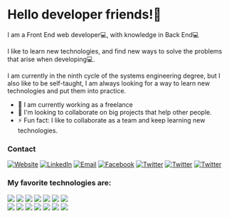 # Hello developer friends!👋


I am a Front End web developer💻, with knowledge in Back End💻

I like to learn new technologies, and find new ways to solve the problems that arise when developing💻.

I am currently in the ninth cycle of the systems engineering degree, but I also like to be self-taught, I am always looking for a way to learn new technologies and put them into practice.

- 🔭 I am currently working as a freelance
- 👯 I'm looking to collaborate on big projects that help other people.
- ⚡ Fun fact: I like to collaborate as a team and keep learning new technologies. 

### Contact

<span>
  <a href="https://rodyhuancas.netlify.app/" target="_blank"><img alt="Website" src="https://img.shields.io/badge/website-000000?style=for-the-badge&logo=About.me&logoColor=white"></a> 
  <a href="https://www.linkedin.com/in/hilder-rody-huancas-chuquipoma-ba8138253/"><img alt="LinkedIn" src="https://img.shields.io/badge/LinkedIn-0077B5?style=for-the-badge&logo=linkedin&logoColor=white"></a> 
  <a href="mailto:rodyhuancas.04@gmail.com"><img alt="Email" src="https://img.shields.io/badge/Gmail-D14836?style=for-the-badge&logo=gmail&logoColor=white"></a>
  <a href="https://www.facebook.com/rody.huancaschuquipoma.7"><img alt="Facebook" src="https://img.shields.io/badge/Facebook-1877F2?style=for-the-badge&logo=facebook&logoColor=white"></a>
  <a href="https://twitter.com/rodyhuancas"><img alt="Twitter" src="https://img.shields.io/badge/Twitter-1DA1F2?style=for-the-badge&logo=twitter&logoColor=white"></a> 
  <a href="https://www.instagram.com/rody.huancas/"><img alt="Twitter" src="https://img.shields.io/badge/Instragram-E4405F?style=for-the-badge&logo=instagram&logoColor=white"></a> 
  <a href="https://api.whatsapp.com/send?phone=975597994&text=Hi!%20view%20to%20Github%20Profile"><img alt="Twitter" src="https://img.shields.io/badge/WhatsApp-25D366?style=for-the-badge&logo=whatsapp&logoColor=white"></a>
</span>

### My favorite technologies are:
 <div>
    <img src="https://img.shields.io/badge/HTML5-E34F26?style=for-the-badge&logo=html5&logoColor=white"/>
    <img src="https://img.shields.io/badge/CSS3-1572B6?style=for-the-badge&logo=css3&logoColor=white"/>
    <img src="https://img.shields.io/badge/Sass-CC6699?style=for-the-badge&logo=sass&logoColor=white"/>
    <img src="https://img.shields.io/badge/Bootstrap-563D7C?style=for-the-badge&logo=bootstrap&logoColor=white"/>
    <img src="https://img.shields.io/badge/TailwindCss-06B6D4?style=for-the-badge&logo=tailwindcss&logoColor=white"/>
    <img src="https://img.shields.io/badge/JavaScript-323330?style=for-the-badge&logo=javascript&logoColor=F7DF1E" />
    <img src="https://img.shields.io/badge/React-20232A?style=for-the-badge&logo=react&logoColor=61DAFB"/>
 </div>
 


 <div>
    <img src="https://img.shields.io/badge/PHP-777BB4?style=for-the-badge&logo=php&logoColor=white" />
    <img src="https://img.shields.io/badge/Codeigniter-EF4223?style=for-the-badge&logo=codeigniter&logoColor=white" />
    <img src="https://img.shields.io/badge/MySQL-005C84?style=for-the-badge&logo=mysql&logoColor=white"/>
    <img src="https://img.shields.io/badge/SQL Server-CC2927?style=for-the-badge&logo=Microsoft SQL Server&logoColor=white"/>
    <img src="https://img.shields.io/badge/GitHub-181717?style=for-the-badge&logo=github&logoColor=white"/>
    <img src="https://img.shields.io/badge/Git-F05032?style=for-the-badge&logo=git&logoColor=white"/>
    <img src="https://img.shields.io/badge/Figma-F24E1E?style=for-the-badge&logo=figma&logoColor=white"/>
 </div>
